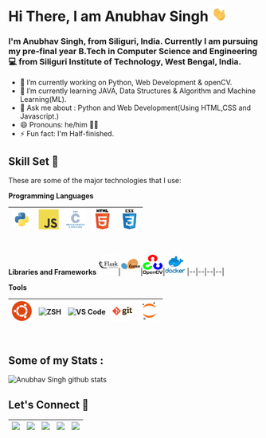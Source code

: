 <h1>Hi There, I am <a>Anubhav Singh</a> <img  src="https://raw.githubusercontent.com/ABSphreak/ABSphreak/master/gifs/Hi.gif" width="30px"></h1>

<h3>I'm Anubhav Singh, from Siliguri, India. Currently I am pursuing my pre-final year B.Tech in Computer Science and Engineering 💻 from Siliguri Institute of Technology, West Bengal, India.</h3>


- 🔭 I’m currently working on Python, Web Development & openCV.
- 🌱 I’m currently learning JAVA, Data Structures & Algorithm and Machine Learning(ML).
- 💬 Ask me about : Python and Web Development(Using HTML,CSS and Javascript.)
- 😄 Pronouns: he/him 🧑🏻
- ⚡ Fun fact: I'm Half-finished.

## Skill Set :muscle:

These are some of the major technologies that I use:


**Programming Languages**

<img title="Python" alt="Python" width="40px" src="https://raw.githubusercontent.com/github/explore/master/topics/python/python.png" />|<img alt="JS" title="JavaScript" width="40px" src="https://raw.githubusercontent.com/github/explore/master/topics/javascript/javascript.png">|<img title="C" alt="C" width="40px" src="https://raw.githubusercontent.com/github/explore/master/topics/c/c.png"> |<img title="HTML" alt="HTML" width="40px" src="https://raw.githubusercontent.com/github/explore/master/topics/html/html.png">| <img title="CSS" alt="CSS" width="40px" src="https://raw.githubusercontent.com/github/explore/master/topics/css/css.png">
|--|--|--|--|--|
<br>

**Libraries and Frameworks**
<img title="Flask" alt="Flask" width="40px" src="https://raw.githubusercontent.com/github/explore/master/topics/flask/flask.png">|<img title="Scikit-Learn" alt="Scikit Learn" width="40px" src="https://raw.githubusercontent.com/github/explore/master/topics/scikit-learn/scikit-learn.png">|<img title="OpenCV" alt="OpenCV" width="40px" src="https://raw.githubusercontent.com/github/explore/master/topics/opencv/opencv.png">|<img title="Docker" alt="Docker" width="40px" src="https://raw.githubusercontent.com/github/explore/master/topics/docker/docker.png">
|--|--|--|--|
<br>


**Tools**

<img title="Ubuntu" alt="Ubuntu" width="40px" src="https://raw.githubusercontent.com/github/explore/master/topics/ubuntu/ubuntu.png">|<img title="ZSH" alt="ZSH" width="40px" src="https://s3.amazonaws.com/ohmyzsh/oh-my-zsh-logo.png">|<img title="VS Code" alt="VS Code" width="40px" src="https://img.icons8.com/fluent/48/000000/visual-studio-code-2019.png">|<img title="git" alt="git" width="40px" src="https://raw.githubusercontent.com/github/explore/master/topics/git/git.png">|<img title="Jupyter Notebook" alt="Jupyter" width="40px" src="https://raw.githubusercontent.com/github/explore/master/topics/jupyter-notebook/jupyter-notebook.png">
|--|--|--|--|--|
<br>

## Some of my Stats :

![Anubhav Singh github stats](https://github-readme-stats.vercel.app/api?username=anubha2012v&show_icons=true&theme=tokyonight)
<br>

## Let's Connect :handshake:

<a href="https://www.linkedin.com/in/anubhav-singh-6b659516a/"><img src="https://cdn2.iconfinder.com/data/icons/social-media-2285/512/1_Linkedin_unofficial_colored_svg-128.png" width="40"></a>|<a href="https://twitter.com/thesingh_anu"><img src="https://cdn2.iconfinder.com/data/icons/social-media-2285/512/1_Twitter3_colored_svg-128.png" width="40"></a>|<a href="https://www.facebook.com/anubhav.singh.5686"><img src="https://cdn1.iconfinder.com/data/icons/social-media-2285/512/Colored_Facebook3_svg-128.png" width="40"></a>|<a href="mailto:singh.anubhav2012@gmail.com"><img src="https://image.flaticon.com/icons/svg/281/281769.svg" width="40"></a>|<a href="https://www.instagram.com/thesingh_anubhav/"><img src="https://cdn2.iconfinder.com/data/icons/social-media-2285/512/1_Instagram_colored_svg_1-128.png" width="40"></a>
|--|--|--|--|--|
